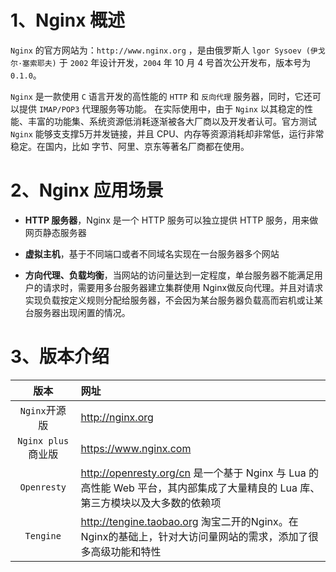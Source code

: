 # 1、Nginx 概述

`Nginx` 的官方网站为：`http://www.nginx.org` ，是由俄罗斯人 `lgor Sysoev (伊戈尔·塞索耶夫)` 于 `2002` 年设计开发，`2004` 年 10 月 4 号首次公开发布，版本号为 `0.1.0`。 

`Nginx` 是一款使用 `C` 语言开发的高性能的 `HTTP` 和 `反向代理` 服务器，同时，它还可以提供 `IMAP/POP3` 代理服务等功能。 在实际使用中，由于 `Nginx` 以其稳定的性能、丰富的功能集、系统资源低消耗逐渐被各大厂商以及开发者认可。官方测试 `Nginx` 能够支支撑5万并发链接，并且 CPU、内存等资源消耗却非常低，运行非常稳定。在国内，比如 字节、阿里、京东等著名厂商都在使用。

# 2、Nginx 应用场景

- **HTTP 服务器**，Nginx 是一个 HTTP 服务可以独立提供 HTTP 服务，用来做网页静态服务器

- **虚拟主机**，基于不同端口或者不同域名实现在一台服务器多个网站

- **方向代理、负载均衡**，当网站的访问量达到一定程度，单台服务器不能满足用户的请求时，需要用多台服务器建立集群使用 Nginx做反向代理。并且对请求实现负载按定义规则分配给服务器，不会因为某台服务器负载高而宕机或让某台服务器出现闲置的情况。


# 3、版本介绍
| **版本**|**网址**|
|:------:|:------|
|`Nginx`开源版|http://nginx.org |
|`Nginx plus` 商业版|https://www.nginx.com |
|`Openresty`|http://openresty.org/cn 是一个基于 Nginx 与 Lua 的高性能 Web 平台，其内部集成了大量精良的 Lua 库、第三方模块以及大多数的依赖项|
|`Tengine`|http://tengine.taobao.org 淘宝二开的Nginx。在Nginx的基础上，针对大访问量网站的需求，添加了很多高级功能和特性|

